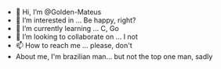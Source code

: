 - 👋 Hi, I’m @Golden-Mateus
- 👀 I’m interested in ... Be happy, right?
- 🌱 I’m currently learning ... C, Go
- 💞️ I’m looking to collaborate on ... I not
- 📫 How to reach me ... please, don't
- About me, I'm brazilian man... but not the top one man, sadly

